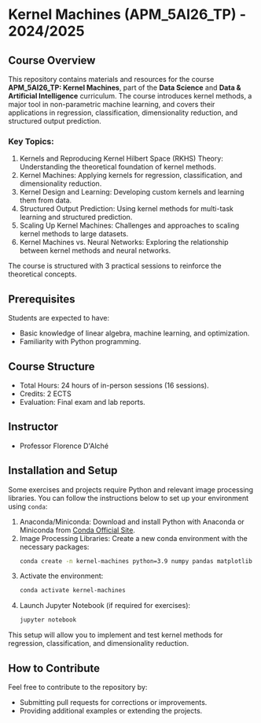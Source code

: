 # Kernel Machines (APM_5AI26_TP) - 2024/2025

## Course Overview

This repository contains materials and resources for the course **APM_5AI26_TP: Kernel Machines**, part of the **Data Science** and **Data & Artificial Intelligence** curriculum. The course introduces kernel methods, a major tool in non-parametric machine learning, and covers their applications in regression, classification, dimensionality reduction, and structured output prediction.

### Key Topics:

1. Kernels and Reproducing Kernel Hilbert Space (RKHS) Theory: Understanding the theoretical foundation of kernel methods.
2. Kernel Machines: Applying kernels for regression, classification, and dimensionality reduction.
3. Kernel Design and Learning: Developing custom kernels and learning them from data.
4. Structured Output Prediction: Using kernel methods for multi-task learning and structured prediction.
5. Scaling Up Kernel Machines: Challenges and approaches to scaling kernel methods to large datasets.
6. Kernel Machines vs. Neural Networks: Exploring the relationship between kernel methods and neural networks.

The course is structured with 3 practical sessions to reinforce the theoretical concepts.

## Prerequisites

Students are expected to have:
- Basic knowledge of linear algebra, machine learning, and optimization.
- Familiarity with Python programming.

## Course Structure

- Total Hours: 24 hours of in-person sessions (16 sessions).
- Credits: 2 ECTS
- Evaluation: Final exam and lab reports.

## Instructor

- Professor Florence D'Alché

## Installation and Setup

Some exercises and projects require Python and relevant image processing libraries. You can follow the instructions below to set up your environment using `conda`:

1. Anaconda/Miniconda: Download and install Python with Anaconda or Miniconda from [Conda Official Site](https://docs.conda.io/en/latest/).
2. Image Processing Libraries: Create a new conda environment with the necessary packages:
   ```bash
   conda create -n kernel-machines python=3.9 numpy pandas matplotlib scipy scikit-learn jupyter tqdm ipykernel -c conda-forge
   ```
3. Activate the environment:
   ```bash
   conda activate kernel-machines
   ```
4. Launch Jupyter Notebook (if required for exercises):
   ```bash
   jupyter notebook
   ```

This setup will allow you to implement and test kernel methods for regression, classification, and dimensionality reduction.

## How to Contribute

Feel free to contribute to the repository by:
- Submitting pull requests for corrections or improvements.
- Providing additional examples or extending the projects.
